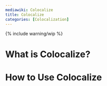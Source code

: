 ```yaml
---
mediawiki: Colocalize
title: Colocalize
categories: [Colocalization]
---
```


{% include warning/wip %}


# What is Colocalize?

# How to Use Colocalize

 
